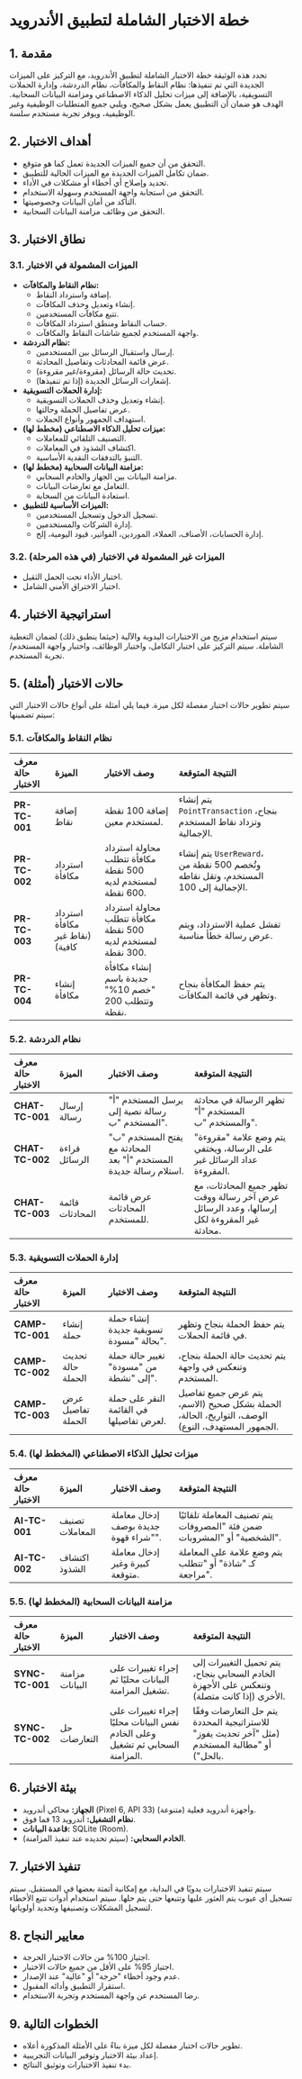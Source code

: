 # خطة الاختبار الشاملة لتطبيق الأندرويد

## 1. مقدمة

تحدد هذه الوثيقة خطة الاختبار الشاملة لتطبيق الأندرويد، مع التركيز على الميزات الجديدة التي تم تنفيذها: نظام النقاط والمكافآت، نظام الدردشة، وإدارة الحملات التسويقية، بالإضافة إلى ميزات تحليل الذكاء الاصطناعي ومزامنة البيانات السحابية. الهدف هو ضمان أن التطبيق يعمل بشكل صحيح، ويلبي جميع المتطلبات الوظيفية وغير الوظيفية، ويوفر تجربة مستخدم سلسة.

## 2. أهداف الاختبار

- التحقق من أن جميع الميزات الجديدة تعمل كما هو متوقع.
- ضمان تكامل الميزات الجديدة مع الميزات الحالية للتطبيق.
- تحديد وإصلاح أي أخطاء أو مشكلات في الأداء.
- التحقق من استجابة واجهة المستخدم وسهولة الاستخدام.
- التأكد من أمان البيانات وخصوصيتها.
- التحقق من وظائف مزامنة البيانات السحابية.

## 3. نطاق الاختبار

### 3.1. الميزات المشمولة في الاختبار

- **نظام النقاط والمكافآت:**
    - إضافة واسترداد النقاط.
    - إنشاء وتعديل وحذف المكافآت.
    - تتبع مكافآت المستخدمين.
    - حساب النقاط ومنطق استرداد المكافآت.
    - واجهة المستخدم لجميع شاشات النقاط والمكافآت.
- **نظام الدردشة:**
    - إرسال واستقبال الرسائل بين المستخدمين.
    - عرض قائمة المحادثات وتفاصيل المحادثة.
    - تحديث حالة الرسائل (مقروءة/غير مقروءة).
    - إشعارات الرسائل الجديدة (إذا تم تنفيذها).
- **إدارة الحملات التسويقية:**
    - إنشاء وتعديل وحذف الحملات التسويقية.
    - عرض تفاصيل الحملة وحالتها.
    - استهداف الجمهور وأنواع الحملات.
- **ميزات تحليل الذكاء الاصطناعي (مخطط لها):**
    - التصنيف التلقائي للمعاملات.
    - اكتشاف الشذوذ في المعاملات.
    - التنبؤ بالتدفقات النقدية الأساسية.
- **مزامنة البيانات السحابية (مخطط لها):**
    - مزامنة البيانات بين الجهاز والخادم السحابي.
    - التعامل مع تعارضات البيانات.
    - استعادة البيانات من السحابة.
- **الميزات الأساسية للتطبيق:**
    - تسجيل الدخول وتسجيل المستخدمين.
    - إدارة الشركات والمستخدمين.
    - إدارة الحسابات، الأصناف، العملاء، الموردين، الفواتير، قيود اليومية، إلخ.

### 3.2. الميزات غير المشمولة في الاختبار (في هذه المرحلة)

- اختبار الأداء تحت الحمل الثقيل.
- اختبار الاختراق الأمني الشامل.

## 4. استراتيجية الاختبار

سيتم استخدام مزيج من الاختبارات اليدوية والآلية (حيثما ينطبق ذلك) لضمان التغطية الشاملة. سيتم التركيز على اختبار التكامل، واختبار الوظائف، واختبار واجهة المستخدم/تجربة المستخدم.

## 5. حالات الاختبار (أمثلة)

سيتم تطوير حالات اختبار مفصلة لكل ميزة. فيما يلي أمثلة على أنواع حالات الاختبار التي سيتم تضمينها:

### 5.1. نظام النقاط والمكافآت

| معرف حالة الاختبار | الميزة | وصف الاختبار | النتيجة المتوقعة |
| :--- | :--- | :--- | :--- |
| **PR-TC-001** | إضافة نقاط | إضافة 100 نقطة لمستخدم معين. | يتم إنشاء `PointTransaction` بنجاح، وتزداد نقاط المستخدم الإجمالية. |
| **PR-TC-002** | استرداد مكافأة | محاولة استرداد مكافأة تتطلب 500 نقطة لمستخدم لديه 600 نقطة. | يتم إنشاء `UserReward`، وتُخصم 500 نقطة من المستخدم، وتقل نقاطه الإجمالية إلى 100. |
| **PR-TC-003** | استرداد مكافأة (نقاط غير كافية) | محاولة استرداد مكافأة تتطلب 500 نقطة لمستخدم لديه 300 نقطة. | تفشل عملية الاسترداد، ويتم عرض رسالة خطأ مناسبة. |
| **PR-TC-004** | إنشاء مكافأة | إنشاء مكافأة جديدة باسم "خصم 10%" وتتطلب 200 نقطة. | يتم حفظ المكافأة بنجاح وتظهر في قائمة المكافآت. |

### 5.2. نظام الدردشة

| معرف حالة الاختبار | الميزة | وصف الاختبار | النتيجة المتوقعة |
| :--- | :--- | :--- | :--- |
| **CHAT-TC-001** | إرسال رسالة | يرسل المستخدم "أ" رسالة نصية إلى المستخدم "ب". | تظهر الرسالة في محادثة المستخدم "أ" والمستخدم "ب". |
| **CHAT-TC-002** | قراءة الرسائل | يفتح المستخدم "ب" المحادثة مع المستخدم "أ" بعد استلام رسالة جديدة. | يتم وضع علامة "مقروءة" على الرسالة، ويختفي عداد الرسائل غير المقروءة. |
| **CHAT-TC-003** | قائمة المحادثات | عرض قائمة المحادثات للمستخدم. | تظهر جميع المحادثات، مع عرض آخر رسالة ووقت إرسالها، وعدد الرسائل غير المقروءة لكل محادثة. |

### 5.3. إدارة الحملات التسويقية

| معرف حالة الاختبار | الميزة | وصف الاختبار | النتيجة المتوقعة |
| :--- | :--- | :--- | :--- |
| **CAMP-TC-001** | إنشاء حملة | إنشاء حملة تسويقية جديدة بحالة "مسودة". | يتم حفظ الحملة بنجاح وتظهر في قائمة الحملات. |
| **CAMP-TC-002** | تحديث حالة الحملة | تغيير حالة حملة من "مسودة" إلى "نشطة". | يتم تحديث حالة الحملة بنجاح، وتنعكس في واجهة المستخدم. |
| **CAMP-TC-003** | عرض تفاصيل الحملة | النقر على حملة في القائمة لعرض تفاصيلها. | يتم عرض جميع تفاصيل الحملة بشكل صحيح (الاسم، الوصف، التواريخ، الحالة، الجمهور المستهدف، النوع). |

### 5.4. ميزات تحليل الذكاء الاصطناعي (المخطط لها)

| معرف حالة الاختبار | الميزة | وصف الاختبار | النتيجة المتوقعة |
| :--- | :--- | :--- | :--- |
| **AI-TC-001** | تصنيف المعاملات | إدخال معاملة جديدة بوصف "شراء قهوة". | يتم تصنيف المعاملة تلقائيًا ضمن فئة "المصروفات الشخصية" أو "المشروبات". |
| **AI-TC-002** | اكتشاف الشذوذ | إدخال معاملة كبيرة وغير متوقعة. | يتم وضع علامة على المعاملة كـ "شاذة" أو "تتطلب مراجعة". |

### 5.5. مزامنة البيانات السحابية (المخطط لها)

| معرف حالة الاختبار | الميزة | وصف الاختبار | النتيجة المتوقعة |
| :--- | :--- | :--- | :--- |
| **SYNC-TC-001** | مزامنة البيانات | إجراء تغييرات على البيانات محليًا ثم تشغيل المزامنة. | يتم تحميل التغييرات إلى الخادم السحابي بنجاح، وتنعكس على الأجهزة الأخرى (إذا كانت متصلة). |
| **SYNC-TC-002** | حل التعارضات | إجراء تغييرات على نفس البيانات محليًا وعلى الخادم السحابي ثم تشغيل المزامنة. | يتم حل التعارضات وفقًا للاستراتيجية المحددة (مثل "آخر تحديث يفوز" أو "مطالبة المستخدم بالحل"). |

## 6. بيئة الاختبار

- **الجهاز:** محاكي أندرويد (Pixel 6, API 33) وأجهزة أندرويد فعلية (متنوعة).
- **نظام التشغيل:** أندرويد 13 فما فوق.
- **قاعدة البيانات:** SQLite (Room).
- **الخادم السحابي:** (سيتم تحديده عند تنفيذ المزامنة).

## 7. تنفيذ الاختبار

سيتم تنفيذ الاختبارات يدويًا في البداية، مع إمكانية أتمتة بعضها في المستقبل. سيتم تسجيل أي عيوب يتم العثور عليها وتتبعها حتى يتم حلها. سيتم استخدام أدوات تتبع الأخطاء لتسجيل المشكلات وتصنيفها وتحديد أولوياتها.

## 8. معايير النجاح

- اجتياز 100% من حالات الاختبار الحرجة.
- اجتياز 95% على الأقل من جميع حالات الاختبار.
- عدم وجود أخطاء "حرجة" أو "عالية" عند الإصدار.
- استقرار التطبيق وأدائه المقبول.
- رضا المستخدم عن واجهة المستخدم وتجربة الاستخدام.

## 9. الخطوات التالية

- تطوير حالات اختبار مفصلة لكل ميزة بناءً على الأمثلة المذكورة أعلاه.
- إعداد بيئة الاختبار وتوفير البيانات التجريبية.
- بدء تنفيذ الاختبارات وتوثيق النتائج.

